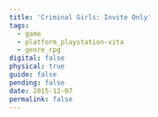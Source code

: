```yaml
---
title: 'Criminal Girls: Invite Only'
tags:
  - game
  - platform_playstation-vita
  - genre_rpg
digital: false
physical: true
guide: false
pending: false
date: 2015-12-07
permalink: false
---
```

